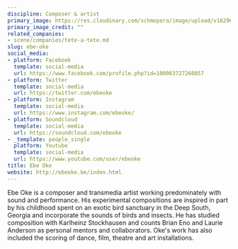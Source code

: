 ```yaml
---
discipline: Composer & artist
primary_image: https://res.cloudinary.com/schmopera/image/upload/v1629674595/media/2021/08/EbeOke_bij8m3.png
primary_image_credit: ""
related_companies:
- scene/companies/tete-a-tete.md
slug: ebe-oke
social_media:
- platform: Facebook
  template: social-media
  url: https://www.facebook.com/profile.php?id=100063727260857
- platform: Twitter
  template: social-media
  url: https://twitter.com/ebeoke
- platform: Instagram
  template: social-media
  url: https://www.instagram.com/ebeoke/
- platform: Soundcloud
  template: social-media
  url: https://soundcloud.com/ebeoke
- _template: people_single
  platform: Youtube
  template: social-media
  url: https://www.youtube.com/user/ebeoke
title: Ebe Oke
website: http://ebeoke.be/index.html
---
```

Ebe Oke is a composer and transmedia artist working predominately with sound and performance. His experimental compositions are inspired in part by his childhood spent on an exotic bird sanctuary in the Deep South, Georgia and incorporate the sounds of birds and insects. He has studied composition with Karlheinz Stockhausen and counts Brian Eno and Laurie Anderson as personal mentors and collaborators. Oke's work has also included the scoring of dance, film, theatre and art installations.